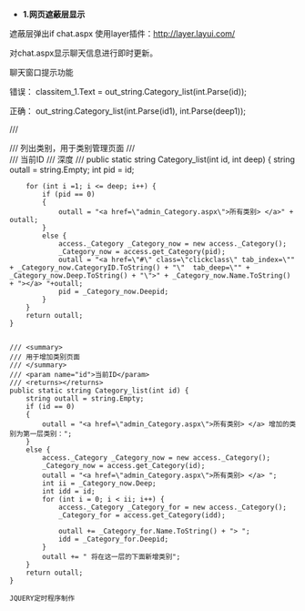 * **1.网页遮蔽层显示**

遮蔽层弹出if chat.aspx
使用layer插件：http://layer.layui.com/

对chat.aspx显示聊天信息进行即时更新。

聊天窗口提示功能

错误：  classitem_1.Text = out_string.Category_list(int.Parse(id));

正确： out_string.Category_list(int.Parse(id1), int.Parse(deep1));

 /// <summary>
    /// 列出类别，用于类别管理页面
    /// </summary>
    /// <param name="id">当前ID</param>
    /// <param name="deep">深度</param>
    /// <returns></returns>
    public static string Category_list(int id, int deep) {
        string outall = string.Empty;
        int pid = id;
        
        for (int i =1; i <= deep; i++) {
            if (pid == 0)
            {
                outall = "<a href=\"admin_Category.aspx\">所有类别> </a>" + outall;
            }
            else {
                access._Category _Category_now = new access._Category();
                _Category_now = access.get_Category(pid);
                outall = "<a href=\"#\" class=\"clickclass\" tab_index=\"" + _Category_now.CategoryID.ToString() + "\"  tab_deep=\"" + _Category_now.Deep.ToString() + "\">" + _Category_now.Name.ToString() + "></a> "+outall;
                pid = _Category_now.Deepid;
            }
        }
        return outall;
    }


    /// <summary>
    /// 用于增加类别页面
    /// </summary>
    /// <param name="id">当前ID</param>
    /// <returns></returns>
    public static string Category_list(int id) {
        string outall = string.Empty;
        if (id == 0)
        {
            outall = "<a href=\"admin_Category.aspx\">所有类别> </a> 增加的类别为第一层类别：";
        }
        else {
            access._Category _Category_now = new access._Category();
            _Category_now = access.get_Category(id);
            outall = "<a href=\"admin_Category.aspx\">所有类别> </a> ";
            int ii = _Category_now.Deep;
            int idd = id;
            for (int i = 0; i < ii; i++) {
                access._Category _Category_for = new access._Category();
                _Category_for = access.get_Category(idd);

                outall += _Category_for.Name.ToString() + "> ";
                idd = _Category_for.Deepid;
            }
            outall += " 将在这一层的下面新增类别";
        }
        return outall;
    }

    JQUERY定时程序制作

    